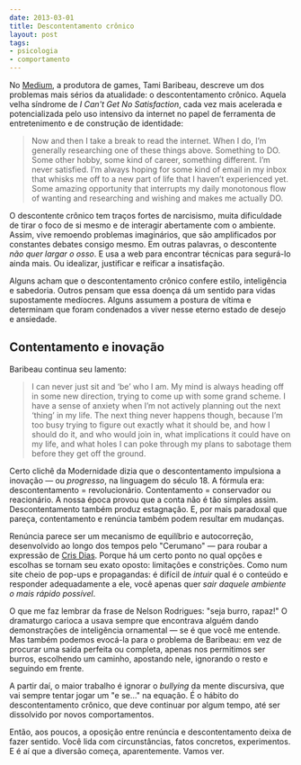 ```yaml
---
date: 2013-03-01
title: Descontentamento crônico
layout: post
tags: 
- psicologia
- comportamento
---
```


No [Medium](https://medium.com/who-i-am/23614fbd9de0), a produtora de games, Tami Baribeau, descreve um dos problemas mais sérios da atualidade: o descontentamento crônico. Aquela velha síndrome de *I Can't Get No Satisfaction*, cada vez mais acelerada e potencializada pelo uso intensivo da internet no papel de ferramenta de entretenimento e de construção de identidade:

> Now and then I take a break to read the internet. When I do, I’m generally researching one of these things above. Something to DO. Some other hobby, some kind of career, something different. I’m never satisfied. I’m always hoping for some kind of email in my inbox that whisks me off to a new part of life that I haven’t experienced yet. Some amazing opportunity that interrupts my daily monotonous flow of wanting and researching and wishing and makes me actually DO.

O descontente crônico tem traços fortes de narcisismo, muita dificuldade de tirar o foco de si mesmo e de interagir abertamente com o ambiente. Assim, vive remoendo problemas imaginários, que são amplificados por constantes debates consigo mesmo. Em outras palavras, o descontente *não quer largar o osso*. E usa a web para encontrar técnicas para segurá-lo ainda mais. Ou idealizar, justificar e reificar a insatisfação.

Alguns acham que o descontentamento crônico confere estilo, inteligência e sabedoria. Outros pensam que essa doença dá um sentido para vidas supostamente medíocres. Alguns assumem a postura de vítima e determinam que foram condenados a viver nesse eterno estado de desejo e ansiedade.

## Contentamento e inovação

Baribeau continua seu lamento:

> I can never just sit and ‘be’ who I am. My mind is always heading off in some new direction, trying to come up with some grand scheme. I have a sense of anxiety when I’m not actively planning out the next ‘thing’ in my life. The next thing never happens though, because I’m too busy trying to figure out exactly what it should be, and how I should do it, and who would join in, what implications it could have on my life, and what holes I can poke through my plans to sabotage them before they get off the ground.

Certo clichê da Modernidade dizia que o descontentamento impulsiona a inovação — ou *progresso*, na linguagem do século 18. A fórmula era: descontentamento = revolucionário. Contentamento = conservador ou reacionário. A nossa época provou que a conta não é tão simples assim. Descontentamento também produz estagnação. E, por mais paradoxal que pareça, contentamento e renúncia também podem resultar em mudanças.

Renúncia parece ser um mecanismo de equilíbrio e autocorreção, desenvolvido ao longo dos tempos pelo "Cerumano" — para roubar a expressão de [Cris Dias](http://www.crisdias.com). Porque há um certo ponto no qual opções e escolhas se tornam seu exato oposto: limitações e constrições. Como num site cheio de pop-ups e propagandas: é difícil de *intuir* qual é o conteúdo e responder adequadamente a ele, você apenas quer *sair daquele ambiente o mais rápido possível*. 

O que me faz lembrar da frase de Nelson Rodrigues: "seja burro, rapaz!" O dramaturgo carioca a usava sempre que encontrava alguém dando demonstrações de inteligência ornamental — se é que você me entende. Mas também podemos evocá-la para o problema de Baribeau: em vez de procurar uma saída perfeita ou completa, apenas nos permitimos ser burros, escolhendo um caminho, apostando nele, ignorando o resto e seguindo em frente.

A partir daí, o maior trabalho é ignorar o *bullying* da mente discursiva, que vai sempre tentar jogar um "e se…" na equação. É o hábito do descontentamento crônico, que deve continuar por algum tempo, até ser dissolvido por novos comportamentos.

Então, aos poucos, a oposição entre renúncia e descontentamento deixa de fazer sentido. Você lida com circunstâncias, fatos concretos, experimentos. E é aí que a diversão começa, aparentemente. Vamos ver.